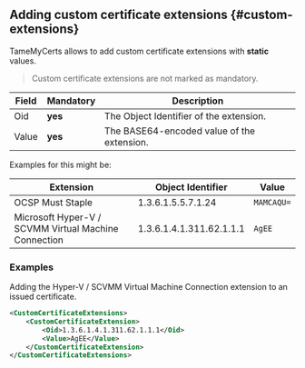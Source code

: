 ## Adding custom certificate extensions {#custom-extensions}

TameMyCerts allows to add custom certificate extensions with **static** values.

> Custom certificate extensions are not marked as mandatory.

|Field|Mandatory|Description|
|---|---|---|
|Oid|**yes**|The Object Identifier of the extension.|
|Value|**yes**|The BASE64-encoded value of the extension.|

Examples for this might be:

|Extension|Object Identifier|Value|
|---|---|---|
|OCSP Must Staple|1.3.6.1.5.5.7.1.24|`MAMCAQU=`|
|Microsoft Hyper-V / SCVMM Virtual Machine Connection|1.3.6.1.4.1.311.62.1.1.1|`AgEE`|

### Examples

Adding the Hyper-V / SCVMM Virtual Machine Connection extension to an issued certificate.

```xml
<CustomCertificateExtensions>
    <CustomCertificateExtension>
        <Oid>1.3.6.1.4.1.311.62.1.1.1</Oid>
        <Value>AgEE</Value>
    </CustomCertificateExtension>
</CustomCertificateExtensions>
```
